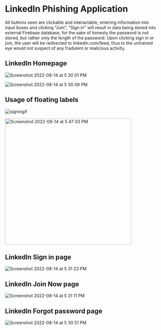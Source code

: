 # LinkedIn Phishing Application
All buttons seen are clickable and interactable, entering information into input boxes and clicking "Join", "Sign in" will result in data being stored into external Firebase database, for the sake of honesty the password is not stored, but rather only the length of the password. Upon clicking sign in or join, the user will be redirected to linkedin.com/feed, thus to the untrained eye would not suspect of any fradulent or malicious activity.

## LinkedIn Homepage
 
![Screenshot 2022-08-14 at 5 30 01 PM](https://user-images.githubusercontent.com/71420919/184531147-a190f548-cca4-4f03-a0cf-a3c64246b23b.png)
  
  
![Screenshot 2022-08-14 at 5 30 09 PM](https://user-images.githubusercontent.com/71420919/184531150-73a86eaa-21bc-4266-8a2f-2393cc70bf79.png)
  
## Usage of floating labels
  
![signingif](https://user-images.githubusercontent.com/71420919/184531158-3bc1674a-eb0b-4aad-8bdd-b12a918093f4.gif)


<img width="416" alt="Screenshot 2022-08-14 at 5 47 03 PM" src="https://user-images.githubusercontent.com/71420919/184531531-a52030dd-5079-4313-95d3-aaec3099df9d.png">

## LinkedIn Sign in page
  
![Screenshot 2022-08-14 at 5 31 23 PM](https://user-images.githubusercontent.com/71420919/184531153-972017e7-19bc-4737-a8ec-8490fedcd26c.png)
 
## LinkedIn Join Now page
  
![Screenshot 2022-08-14 at 5 31 11 PM](https://user-images.githubusercontent.com/71420919/184531154-c5dca235-3207-4178-85ea-d509569aa08e.png)

## LinkedIn Forgot password page
  
![Screenshot 2022-08-14 at 5 30 51 PM](https://user-images.githubusercontent.com/71420919/184531156-f13b44d5-2885-4cc8-b1cb-3ba15b6a8d86.png)
